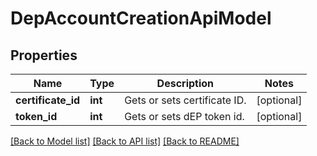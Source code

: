 # DepAccountCreationApiModel

## Properties
Name | Type | Description | Notes
------------ | ------------- | ------------- | -------------
**certificate_id** | **int** | Gets or sets certificate ID. | [optional] 
**token_id** | **int** | Gets or sets dEP token id. | [optional] 

[[Back to Model list]](../README.md#documentation-for-models) [[Back to API list]](../README.md#documentation-for-api-endpoints) [[Back to README]](../README.md)


